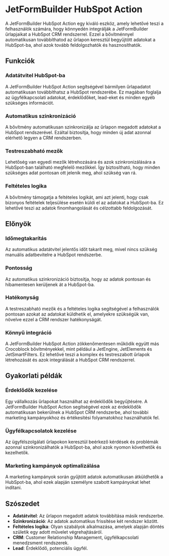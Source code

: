 # JetFormBuilder HubSpot Action

A JetFormBuilder HubSpot Action egy kiváló eszköz, amely lehetővé teszi a felhasználók számára, hogy könnyedén integrálják a JetFormBuilder űrlapjaikat a HubSpot CRM rendszerrel. Ezzel a bővítménnyel automatikusan továbbíthatod az űrlapon keresztül begyűjtött adatokat a HubSpot-ba, ahol azok tovább feldolgozhatók és hasznosíthatók.

## Funkciók

### Adatátvitel HubSpot-ba
A JetFormBuilder HubSpot Action segítségével bármilyen űrlapadatot automatikusan továbbíthatsz a HubSpot rendszerébe. Ez magában foglalja az ügyfélkapcsolati adatokat, érdeklődőket, lead-eket és minden egyéb szükséges információt.

### Automatikus szinkronizáció
A bővítmény automatikusan szinkronizálja az űrlapon megadott adatokat a HubSpot rendszerével. Ezáltal biztosítja, hogy minden új adat azonnal elérhető legyen a CRM rendszerben.

### Testreszabható mezők
Lehetőség van egyedi mezők létrehozására és azok szinkronizálására a HubSpot-ban található megfelelő mezőkkel. Így biztosítható, hogy minden szükséges adat pontosan ott jelenik meg, ahol szükség van rá.

### Feltételes logika
A bővítmény támogatja a feltételes logikát, ami azt jelenti, hogy csak bizonyos feltételek teljesülése esetén küldi el az adatokat a HubSpot-ba. Ez lehetővé teszi az adatok finomhangolását és célzottabb feldolgozását.

## Előnyök

### Időmegtakarítás
Az automatikus adatátvitel jelentős időt takarít meg, mivel nincs szükség manuális adatbevitelre a HubSpot rendszerbe.

### Pontosság
Az automatikus szinkronizáció biztosítja, hogy az adatok pontosan és hibamentesen kerüljenek át a HubSpot-ba.

### Hatékonyság
A testreszabható mezők és a feltételes logika segítségével a felhasználók pontosan azokat az adatokat küldhetik el, amelyekre szükségük van, növelve ezzel a CRM rendszer hatékonyságát.

### Könnyű integráció
A JetFormBuilder HubSpot Action zökkenőmentesen működik együtt más Crocoblock bővítményekkel, mint például a JetEngine, JetElements és JetSmartFilters. Ez lehetővé teszi a komplex és testreszabott űrlapok létrehozását és azok integrálását a HubSpot CRM rendszerrel.

## Gyakorlati példák

### Érdeklődők kezelése
Egy vállalkozás űrlapokat használhat az érdeklődők begyűjtésére. A JetFormBuilder HubSpot Action segítségével ezek az érdeklődők automatikusan bekerülnek a HubSpot CRM rendszerbe, ahol további marketing kampányokhoz és értékesítési folyamatokhoz használhatók fel.

### Ügyfélkapcsolatok kezelése
Az ügyfélszolgálati űrlapokon keresztül beérkező kérdések és problémák azonnal szinkronizálhatók a HubSpot-ba, ahol azok nyomon követhetők és kezelhetők.

### Marketing kampányok optimalizálása
A marketing kampányok során gyűjtött adatok automatikusan átküldhetők a HubSpot-ba, ahol ezek alapján személyre szabott kampányokat lehet indítani.

## Szószedet

- **Adatátvitel**: Az űrlapon megadott adatok továbbítása másik rendszerbe.
- **Szinkronizáció**: Az adatok automatikus frissítése két rendszer között.
- **Feltételes logika**: Olyan szabályok alkalmazása, amelyek alapján döntés születik egy adott művelet végrehajtásáról.
- **CRM**: Customer Relationship Management, ügyfélkapcsolati menedzsment rendszerek.
- **Lead**: Érdeklődő, potenciális ügyfél.